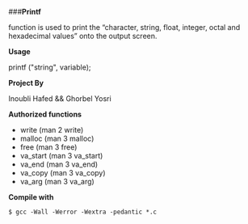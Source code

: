###__Printf__

function is used to print the “character, string, float, integer, octal and hexadecimal values” onto the output screen.

__Usage__

printf ("string", variable);

__Project By__

Inoubli Hafed && Ghorbel Yosri

__Authorized functions__
 *  write (man 2 write)
 *  malloc (man 3 malloc)
 *  free (man 3 free)
 *  va_start (man 3 va_start)
 *  va_end (man 3 va_end)
 *  va_copy (man 3 va_copy)
 *  va_arg (man 3 va_arg)

__Compile with__

``$ gcc -Wall -Werror -Wextra -pedantic *.c``
